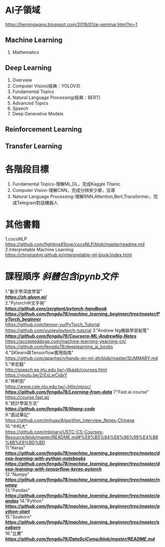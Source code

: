 # AI子領域
https://hemingwang.blogspot.com/2019/01/ai-seminar.html?m=1

## Machine Learning   
1. Mathematics  

## Deep Learning
1. Overview  
2. Computer Vision(經典：YOLOV3)  
3. Fundamental Topics  
4. Natural Language Processing(經典：BERT)  
5. Advanced Topics  
6. Speech  
7. Deep Generative Models  
## Reinforcement Learning  
## Transfer Learning 
# 各階段目標  
1. Fundamental Topics-理解ML,DL，完成Kaggle Titanic  
2. Computer Vision-理解CNN，完成分辨宋少卿，豆導  
3. Natural Language Processing-理解RNN,Attention,Bert,Transformer，完成Telegram對話機器人  

# 其他書籍  
1.cocoNLP    
https://github.com/fighting41love/cocoNLP/blob/master/readme.md  
2.Interpretable Machine Learning  
https://christophm.github.io/interpretable-ml-book/index.html

# 課程順序 ***斜體包含ipynb文件***  
1."動手學深度學習"  
***https://zh.gluon.ai/***  
2."Pytorch中文手冊"    
***https://github.com/zergtant/pytorch-handbook***   
***https://github.com/fengdu78/machine_learning_beginner/tree/master/PyTorch_beginner***  
https://github.com/tensor-yu/PyTorch_Tutorial  
https://github.com/yunjey/pytorch-tutorial
3."Andrew Ng機器學習秘笈"  
***https://github.com/fengdu78/Coursera-ML-AndrewNg-Notes***  
https://accepteddoge.com/machine-learning-yearning-cn/   
https://github.com/fengdu78/deeplearning_ai_books  
4."SKlearn與Tensorflow實用指南"  
https://github.com/apachecn/hands-on-ml-zh/blob/master/SUMMARY.md  
5."李宏毅"  
http://speech.ee.ntu.edu.tw/~tlkagk/courses.html  
https://youtu.be/ZrEsLwCjdxY  
6."林軒田"  
https://www.csie.ntu.edu.tw/~htlin/mooc/  
***https://github.com/fengdu78/Learning-from-data***
7."Fast.ai course"  
https://course.fast.ai/  
8."統計學習方法"  
***https://github.com/fengdu78/lihang-code***  
9."面試筆記"    
https://github.com/imhuay/Algorithm_Interview_Notes-Chinese  
10."中科大"  
https://github.com/mbinary/USTC-CS-Courses-Resource/blob/master/README.md#%E8%B5%84%E6%96%99%E4%B8%8B%E8%BD%BD  
11."Keras"  
***https://github.com/fengdu78/machine_learning_beginner/tree/master/deep-learning-with-python-notebooks***  
***https://github.com/fengdu78/machine_learning_beginner/tree/master/deep-learning-with-tensorflow-keras-pytorch***  
12."Numpy"  
***https://github.com/fengdu78/machine_learning_beginner/tree/master/numpy***   
13."Pandas"  
***https://github.com/fengdu78/machine_learning_beginner/tree/master/pandas***
14."Python"  
***https://github.com/fengdu78/machine_learning_beginner/tree/master/python-start***  
15."Seaborn"  
***https://github.com/fengdu78/machine_learning_beginner/tree/master/seaborn***  
16."比賽"  
***https://github.com/fengdu78/DataSciComp/blob/master/README.md***  
